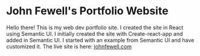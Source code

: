 # John Fewell's Portfolio Website

Hello there! This is my web dev portfolio site. I created the site in React using Semantic UI. I initially created the site with Create-react-app and added in Semantic UI. I started with an example from Semantic UI and have customized it. The live site is here: [johnfewell.com](http://www.johnfewell.com)
